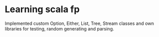 # Learning scala fp #

Implemented custom Option, Either, List, Tree, Stream classes 
and own libraries for testing, random generating and parsing.